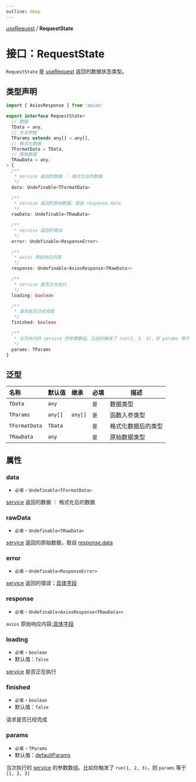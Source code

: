 ```yaml
---
outline: deep
---
```


[useRequest](./home) / **RequestState**

# 接口：RequestState

`RequestState` 是 [useRequest](./home.md) 返回的数据状态类型。

## 类型声明
```typescript
import { AxiosResponse } from 'axios'

export interface RequestState<
  // 数据
  TData = any,
  // 方法参数
  TParams extends any[] = any[],
  // 格式化数据
  TFormatData = TData,
  // 原始数据
  TRawData = any,
> {
  /**
   * service 返回的数据 ｜ 格式化后的数据
   */
  data: Undefinable<TFormatData>

  /**
   * service 返回的原始数据，取自 response.data
   */
  rawData: Undefinable<TRawData>

  /**
   * service 返回的错误
   */
  error: Undefinable<ResponseError>

  /**
   * axios 原始响应内容
   */
  response: Undefinable<AxiosResponse<TRawData>>

  /**
   * service 是否正在执行
   */
  loading: boolean

  /**
   * 请求是否已经完成
   */
  finished: boolean

  /**
   * 当次执行的 service 的参数数组。比如你触发了 run(1, 2, 3)，则 params 等于 [1, 2, 3]
   */
  params: TParams
}
```

## 泛型

| 名称            | 默认值     | 继承      | 必填  | 描述        |
|:--------------|:--------|:--------|:----|-----------|
| `TData`       | `any`   |         | `是` | 数据类型      |
| `TParams`     | `any[]` | `any[]` | `是` | 函数入参类型    |
| `TFormatData` | `TData` |         | `是` | 格式化数据后的类型 |
| `TRawData`    | `any`   |         | `是` | 原始数据类型    |

## 属性

### data

* `必填` - `Undefinable<TFormatData>`

[service](request-service-fn) 返回的数据 ｜ 格式化后的数据

### rawData

* `必填` - `Undefinable<TRawData>`

[service](request-service-fn) 返回的原始数据，取自 [response.data](#response)

### error

* `必填` -  `Undefinable<ResponseError>`

[service](request-service-fn) 返回的错误；[具体字段](/api-reference/common-type/response-error.md)

### response

* `必填` -  `Undefinable<AxiosResponse<TRawData>>`

`axios` 原始响应内容;[具体字段](https://github.com/axios/axios/blob/v1.x/index.d.ts#L393)

### loading

* `必填` -  `boolean`
* 默认值：`false`

[service](request-service-fn) 是否正在执行

### finished

* `必填` -  `boolean`
* 默认值：`false`

请求是否已经完成

### params

* `必填` -  `TParams`
* 默认值：[defaultParams](request-options)

当次执行的 [service](request-service-fn) 的参数数组。比如你触发了 `run(1, 2, 3)`，则 `params` 等于 `[1, 2, 3]`
